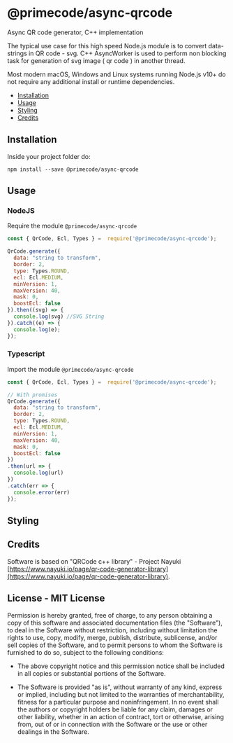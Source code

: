 @primecode/async-qrcode
=========================
Async QR code generator, C++ implementation

The typical use case for this high speed Node.js module is to convert data-strings in QR code - svg.
C++ AsyncWorker is used to perform non blocking task for generation of svg image ( qr code ) in another thread.

Most modern macOS, Windows and Linux systems running Node.js v10+ do not require any additional install or runtime dependencies.

- [Installation](#installation)
- [Usage](#usage)
- [Styling](#styling)
- [Credits](#credits)


## Installation
Inside your project folder do:

```shell
npm install --save @primecode/async-qrcode
```

## Usage

### NodeJS
Require the module `@primecode/async-qrcode`

```javascript
const { QrCode, Ecl, Types } =  require('@primecode/async-qrcode');

QrCode.generate({
  data: "string to transform",
  border: 2,
  type: Types.ROUND,
  ecl: Ecl.MEDIUM,
  minVersion: 1,
  maxVersion: 40,
  mask: 0,
  boostEcl: false
}).then((svg) => {
  console.log(svg) //SVG String
}).catch((e) => {
  console.log(e);
});
```

### Typescript
Import the module `@primecode/async-qrcode`

```javascript
const { QrCode, Ecl, Types } =  require('@primecode/async-qrcode');

// With promises
QrCode.generate({
  data: "string to transform",
  border: 2,
  type: Types.ROUND,
  ecl: Ecl.MEDIUM,
  minVersion: 1,
  maxVersion: 40,
  mask: 0,
  boostEcl: false
})
.then(url => {
  console.log(url)
})
.catch(err => {
  console.error(err)
});
```

## Styling

## Credits
Software is based on "QRCode c++ library" - Project Nayuki [https://www.nayuki.io/page/qr-code-generator-library](https://www.nayuki.io/page/qr-code-generator-library).

License - MIT License
-------

Permission is hereby granted, free of charge, to any person obtaining a copy of
this software and associated documentation files (the "Software"), to deal in
the Software without restriction, including without limitation the rights to
use, copy, modify, merge, publish, distribute, sublicense, and/or sell copies of
the Software, and to permit persons to whom the Software is furnished to do so,
subject to the following conditions:

* The above copyright notice and this permission notice shall be included in
  all copies or substantial portions of the Software.

* The Software is provided "as is", without warranty of any kind, express or
  implied, including but not limited to the warranties of merchantability,
  fitness for a particular purpose and noninfringement. In no event shall the
  authors or copyright holders be liable for any claim, damages or other
  liability, whether in an action of contract, tort or otherwise, arising from,
  out of or in connection with the Software or the use or other dealings in the
  Software.
